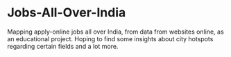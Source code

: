 # Jobs-All-Over-India
Mapping apply-online jobs all over India, from data from websites online, as an educational project. Hoping to find some insights about city hotspots regarding certain fields and a lot more.
